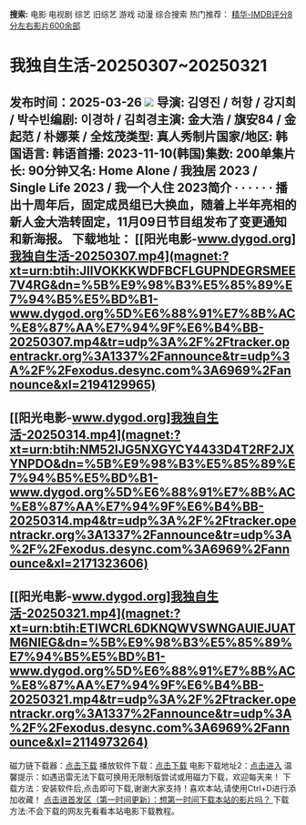 **搜索:** 电影 电视剧 综艺 旧综艺 游戏 动漫 综合搜索 热门推荐： [精华-IMDB评分8分左右影片600余部](https://www.dytt8.com/html/gndy/jddy/20160320/50510.html)
# 我独自生活-20250307~20250321
发布时间：2025-03-26 
![](https://wx3.sinaimg.cn/mw690/444476dfgy1fu1jq997iqj20he082wn3.jpg)
导演: 김영진 / 허항 / 강지희 / 박수빈编剧: 이경하 / 김희경主演: 金大浩 / 旗安84 / 金起范 / 朴娜莱 / 全炫茂类型: 真人秀制片国家/地区: 韩国语言: 韩语首播: 2023-11-10(韩国)集数: 200单集片长: 90分钟又名: Home Alone / 我独居 2023 / Single Life 2023 / 我一个人住 2023简介 · · · · · ·
播出十周年后，固定成员组已大换血，随着上半年亮相的新人金大浩转固定，11月09日节目组发布了变更通知和新海报。
**下载地址：**
[[阳光电影-www.dygod.org]我独自生活-20250307.mp4](magnet:?xt=urn:btih:JIIVOKKKWDFBCFLGUPNDEGRSMEE7V4RG&dn=%5B%E9%98%B3%E5%85%89%E7%94%B5%E5%BD%B1-www.dygod.org%5D%E6%88%91%E7%8B%AC%E8%87%AA%E7%94%9F%E6%B4%BB-20250307.mp4&tr=udp%3A%2F%2Ftracker.opentrackr.org%3A1337%2Fannounce&tr=udp%3A%2F%2Fexodus.desync.com%3A6969%2Fannounce&xl=2194129965)  
---  
[[阳光电影-www.dygod.org]我独自生活-20250314.mp4](magnet:?xt=urn:btih:NM52IJG5NXGYCY4433D4T2RF2JXYNPDO&dn=%5B%E9%98%B3%E5%85%89%E7%94%B5%E5%BD%B1-www.dygod.org%5D%E6%88%91%E7%8B%AC%E8%87%AA%E7%94%9F%E6%B4%BB-20250314.mp4&tr=udp%3A%2F%2Ftracker.opentrackr.org%3A1337%2Fannounce&tr=udp%3A%2F%2Fexodus.desync.com%3A6969%2Fannounce&xl=2171323606)  
---  
[[阳光电影-www.dygod.org]我独自生活-20250321.mp4](magnet:?xt=urn:btih:ETIWCRL6DKNQWVSWNGAUIEJUATM6NIEG&dn=%5B%E9%98%B3%E5%85%89%E7%94%B5%E5%BD%B1-www.dygod.org%5D%E6%88%91%E7%8B%AC%E8%87%AA%E7%94%9F%E6%B4%BB-20250321.mp4&tr=udp%3A%2F%2Ftracker.opentrackr.org%3A1337%2Fannounce&tr=udp%3A%2F%2Fexodus.desync.com%3A6969%2Fannounce&xl=2114973264)  
---  
磁力链下载器：[点击下载](https://dygod.org/js/bt.htm "qBittorrent") 播放软件下载：[点击下载](https://dygod.org/js/player.htm "PotPlayer") 电影下载地址2：[点击进入](https://dygod.org/ "阳光电影") 温馨提示：如遇迅雷无法下载可换用无限制版尝试或用磁力下载，欢迎每天来！  下载方法：安装软件后,点击即可下载,谢谢大家支持！喜欢本站,请使用Ctrl+D进行添加收藏！ [点击进首发区（第一时间更新）：想第一时间下载本站的影片吗？ ](https://www.ygdy8.net/)下载方法:不会下载的网友先看看本站电影下载教程。